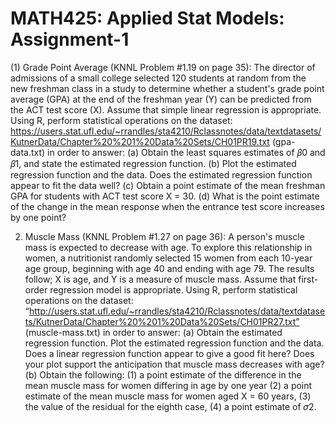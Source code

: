 # MATH425: Applied Stat Models: Assignment-1

(1) Grade Point Average (KNNL Problem #1.19 on page 35): The director of admissions of
a small college selected 120 students at random from the new freshman class in a study
to determine whether a student's grade point average (GPA) at the end of the freshman
year (Y) can be predicted from the ACT test score (X). Assume that simple linear regression
is appropriate.
Using R, perform statistical operations on the dataset: 
https://users.stat.ufl.edu/~rrandles/sta4210/Rclassnotes/data/textdatasets/KutnerData/Chapter%20%201%20Data%20Sets/CH01PR19.txt (gpa-data.txt) in order to answer:
  (a) Obtain the least squares estimates of 𝛽0 and 𝛽1, and state the estimated regression function.
  (b) Plot the estimated regression function and the data. Does the estimated regression function appear to fit the data well?
  (c) Obtain a point estimate of the mean freshman GPA for students with ACT test score X = 30.
  (d) What is the point estimate of the change in the mean response when the entrance test score increases by one point?

2. Muscle Mass (KNNL Problem #1.27 on page 36): A person's muscle mass is expected to
decrease with age. To explore this relationship in women, a nutritionist randomly selected
15 women from each 10-year age group, beginning with age 40 and ending with age 79.
The results follow; X is age, and Y is a measure of muscle mass. Assume that first-order
regression model is appropriate.
Using R, perform statistical operations on the dataset: 
“http://users.stat.ufl.edu/~rrandles/sta4210/Rclassnotes/data/textdatasets/KutnerData/Chapter%20%201%20Data%20Sets/CH01PR27.txt” (muscle-mass.txt) in order to answer:
  (a) Obtain the estimated regression function. Plot the estimated regression function and
      the data. Does a linear regression function appear to give a good fit here? Does your plot
      support the anticipation that muscle mass decreases with age?
   (b) Obtain the following:
       (1) a point estimate of the difference in the mean muscle mass for women differing in age by one year
       (2) a point estimate of the mean muscle mass for women aged X = 60 years,
       (3) the value of the residual for the eighth case,
       (4) a point estimate of 𝜎2.
   


